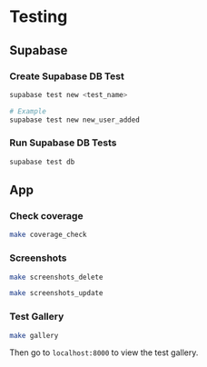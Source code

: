 # Testing

## Supabase

### Create Supabase DB Test

```sh
supabase test new <test_name>

# Example
supabase test new new_user_added
```

### Run Supabase DB Tests

```sh
supabase test db
```

## App

### Check coverage

```sh
make coverage_check
```

### Screenshots

```sh
make screenshots_delete
```

```sh
make screenshots_update
```

### Test Gallery

```sh
make gallery
```

Then go to `localhost:8000` to view the test gallery.
